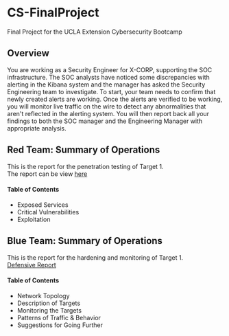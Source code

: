 # CS-FinalProject
Final Project for the UCLA Extension Cybersecurity Bootcamp

## Overview
You are working as a Security Engineer for X-CORP, supporting the SOC infrastructure. The SOC analysts have noticed some discrepancies with alerting in the Kibana system and the manager has asked the Security Engineering team to investigate.
To start, your team needs to confirm that newly created alerts are working. Once the alerts are verified to be working, you will monitor live traffic on the wire to detect any abnormalities that aren't reflected in the alerting system.
You will then report back all your findings to both the SOC manager and the Engineering Manager with appropriate analysis.

## Red Team: Summary of Operations
This is the report for the penetration testing of Target 1.  
The report can be view [here](https://github.com/danclarkrivera/CS-FinalProject/blob/main/OffensiveReport.md)
#### Table of Contents
- Exposed Services
- Critical Vulnerabilities
- Exploitation

## Blue Team: Summary of Operations
This is the report for the hardening and monitoring of Target 1.  
[Defensive Report](https://github.com/danclarkrivera/CS-FinalProject/blob/main/DefenseReport.md)
#### Table of Contents
- Network Topology
- Description of Targets
- Monitoring the Targets
- Patterns of Traffic & Behavior
- Suggestions for Going Further
